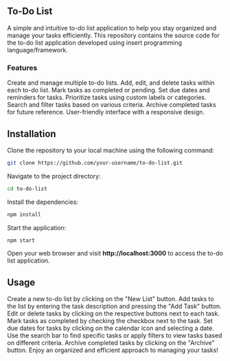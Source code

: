 ## To-Do List

A simple and intuitive to-do list application to help you stay organized and manage your tasks efficiently. This repository contains the source code for the to-do list application developed using insert programming language/framework.


### Features 

Create and manage multiple to-do lists.
Add, edit, and delete tasks within each to-do list.
Mark tasks as completed or pending.
Set due dates and reminders for tasks.
Prioritize tasks using custom labels or categories.
Search and filter tasks based on various criteria.
Archive completed tasks for future reference.
User-friendly interface with a responsive design.


## Installation 
Clone the repository to your local machine using the following command:
```bash
git clone https://github.com/your-username/to-do-list.git
```

Navigate to the project directory:
```bash
cd to-do-list
```

Install the dependencies:
```bash
npm install
```

Start the application:
```bash
npm start
```
Open your web browser and visit **http://localhost:3000** to access the to-do list application.

## Usage

Create a new to-do list by clicking on the "New List" button.
Add tasks to the list by entering the task description and pressing the "Add Task" button.
Edit or delete tasks by clicking on the respective buttons next to each task.
Mark tasks as completed by checking the checkbox next to the task.
Set due dates for tasks by clicking on the calendar icon and selecting a date.
Use the search bar to find specific tasks or apply filters to view tasks based on different criteria.
Archive completed tasks by clicking on the "Archive" button.
Enjoy an organized and efficient approach to managing your tasks!




